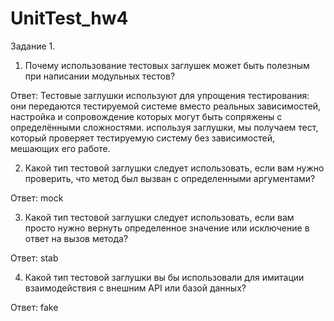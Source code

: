 # UnitTest_hw4
Задание 1.

1)  Почему использование тестовых заглушек может быть полезным при написании модульных тестов?

Ответ: 
Тестовые заглушки используют для упрощения тестирования: они передаются
тестируемой системе вместо реальных зависимостей, настройка и сопровождение
которых могут быть сопряжены с определёнными сложностями. используя заглушки, 
мы получаем тест, который проверяет тестируемую систему без зависимостей, мешающих его работе.


2) Какой тип тестовой заглушки следует использовать, если вам нужно проверить, что метод был вызван с определенными аргументами?

Ответ: mock

3) Какой тип тестовой заглушки следует использовать, если вам просто нужно вернуть определенное значение или исключение в ответ на вызов метода?

Ответ: stab

4) Какой тип тестовой заглушки вы бы использовали для имитации  взаимодействия с внешним API или базой данных?

Ответ: fake
